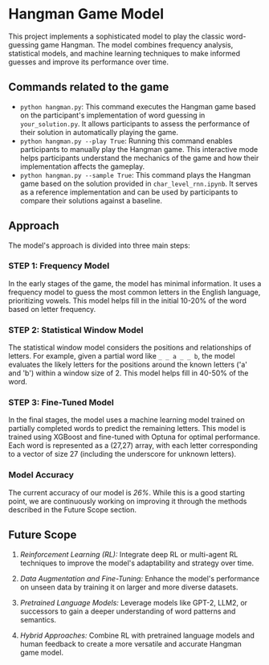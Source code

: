 # Hangman Game Model

This project implements a sophisticated model to play the classic word-guessing game Hangman. The model combines frequency analysis, statistical models, and machine learning techniques to make informed guesses and improve its performance over time.

## Commands related to the game

- `python hangman.py`: This command executes the Hangman game based on the participant's implementation of word guessing in `your_solution.py`. It allows participants to assess the performance of their solution in automatically playing the game.
- `python hangman.py --play True`: Running this command enables participants to manually play the Hangman game. This interactive mode helps participants understand the mechanics of the game and how their implementation affects the gameplay.
- `python hangman.py --sample True`: This command plays the Hangman game based on the solution provided in `char_level_rnn.ipynb`. It serves as a reference implementation and can be used by participants to compare their solutions against a baseline.

## Approach

The model's approach is divided into three main steps:

### STEP 1: Frequency Model
In the early stages of the game, the model has minimal information. It uses a frequency model to guess the most common letters in the English language, prioritizing vowels. This model helps fill in the initial 10-20% of the word based on letter frequency.

### STEP 2: Statistical Window Model
The statistical window model considers the positions and relationships of letters. For example, given a partial word like `_ _ a _ _ b`, the model evaluates the likely letters for the positions around the known letters ('a' and 'b') within a window size of 2. This model helps fill in 40-50% of the word.

### STEP 3: Fine-Tuned Model
In the final stages, the model uses a machine learning model trained on partially completed words to predict the remaining letters. This model is trained using XGBoost and fine-tuned with Optuna for optimal performance. Each word is represented as a (27,27) array, with each letter corresponding to a vector of size 27 (including the underscore for unknown letters).

### Model Accuracy
The current accuracy of our model is *26%*. While this is a good starting point, we are continuously working on improving it through the methods described in the Future Scope section.

## Future Scope

1. *Reinforcement Learning (RL):* Integrate deep RL or multi-agent RL techniques to improve the model's adaptability and strategy over time.

2. *Data Augmentation and Fine-Tuning:* Enhance the model's performance on unseen data by training it on larger and more diverse datasets.

3. *Pretrained Language Models:* Leverage models like GPT-2, LLM2, or successors to gain a deeper understanding of word patterns and semantics.

4. *Hybrid Approaches:* Combine RL with pretrained language models and human feedback to create a more versatile and accurate Hangman game model.
